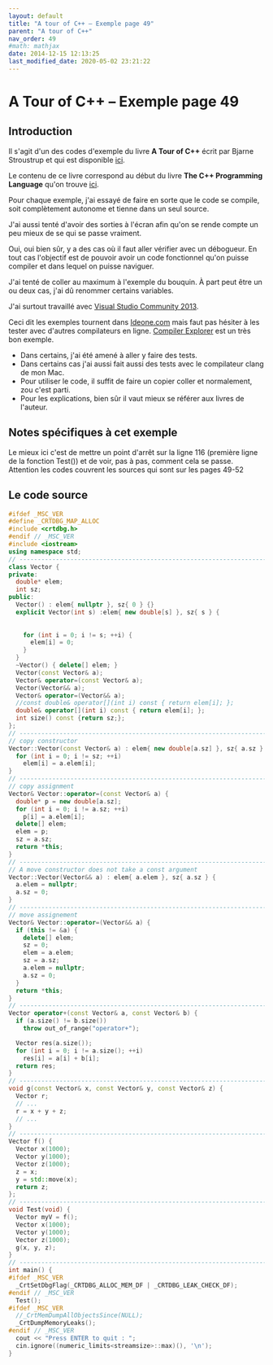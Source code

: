 ```yaml
---
layout: default
title: "A tour of C++ – Exemple page 49"
parent: "A tour of C++"
nav_order: 49
#math: mathjax
date: 2014-12-15 12:13:25
last_modified_date: 2020-05-02 23:21:22
---
```


# A Tour of C++ – Exemple page 49

## Introduction
Il s'agit d'un des codes d'exemple du livre **A Tour of C++** écrit par Bjarne Stroustrup et qui est disponible [ici](http://www.amazon.fr/Tour-C-Bjarne-Stroustrup/dp/0321958314/ref%3Dsr_1_1?ie=UTF8&qid=1416699327&sr=8-1&keywords=a+tour+of+c%2B%2B). 

Le contenu de ce livre correspond au début du livre **The C++ Programming Language** qu'on trouve [ici](http://www.amazon.fr/The-Programming-Language-Bjarne-Stroustrup/dp/0321563840/ref%3Dpd_sim_eb_3?ie=UTF8&refRID=0CR047TTJV1HA6CVA9XA).

Pour chaque exemple, j'ai essayé de faire en sorte que le code se compile, soit complètement autonome et tienne dans un seul source.

J'ai aussi tenté d'avoir des sorties à l'écran afin qu'on se rende compte un peu mieux de se qui se passe vraiment.

Oui, oui bien sûr, y a des cas où il faut aller vérifier avec un débogueur.
En tout cas l'objectif est de pouvoir avoir un code fonctionnel qu'on puisse compiler et dans lequel on puisse naviguer.

J'ai tenté de coller au maximum à l'exemple du bouquin. À part peut être un ou deux cas, j'ai dû renommer certains variables.

J'ai surtout travaillé avec [Visual Studio Community 2013](http://www.visualstudio.com/products/visual-studio-community-vs).

Ceci dit les exemples tournent dans [Ideone.com](http://ideone.com/) mais faut pas hésiter à les tester avec d'autres compilateurs en ligne. [Compiler Explorer](https://godbolt.org/) est un très bon exemple.

* Dans certains, j'ai été amené à aller y faire des tests.  
* Dans certains cas j'ai aussi fait aussi des tests avec le compilateur clang de mon Mac.  
* Pour utiliser le code, il suffit de faire un copier coller et normalement, zou c'est parti.  
* Pour les explications, bien sûr il vaut mieux se référer aux livres de l'auteur.  


## Notes spécifiques à cet exemple


Le mieux ici c'est de mettre un point d'arrêt sur la ligne 116 (première ligne de la fonction Test()) et de voir, pas à pas, comment cela se passe. Attention les codes couvrent les sources qui sont sur les pages 49-52


## Le code source

```cpp
#ifdef _MSC_VER
#define _CRTDBG_MAP_ALLOC
#include <crtdbg.h>
#endif // _MSC_VER
#include <iostream>
using namespace std;
// ----------------------------------------------------------------------------
class Vector {
private:
  double* elem;                                                                 // elem points to an array of sz doubles
  int sz;
public:
  Vector() : elem{ nullptr }, sz{ 0 } {}
  explicit Vector(int s) :elem{ new double[s] }, sz{ s } {                      // constructor: establish invariant, acquire resources
                                                                                // explicit => no implicit conversion from int to Vector. Avoid Vector v2 = 7; allow Vector v2(7);
                                                                                // advise : use explicit for constructors that take a single argument unless there is a good reason not to
    for (int i = 0; i != s; ++i) {                                                                    // initialize elements (see p 54)
      elem[i] = 0;
    }
  }
  ~Vector() { delete[] elem; }                                                  // destructor: release resources
  Vector(const Vector& a);                                                      // copy constructor
  Vector& operator=(const Vector& a);                                           // copy assignment
  Vector(Vector&& a);                                                           // move constructor
  Vector& operator=(Vector&& a);                                                // move assignment
  //const double& operator[](int i) const { return elem[i]; };                  // read only operator since returned value is const
  double& operator[](int i) const { return elem[i]; };
  int size() const {return sz;};
};
// ----------------------------------------------------------------------------
// copy constructor
Vector::Vector(const Vector& a) : elem{ new double[a.sz] }, sz{ a.sz } {          // allocate space for elements
  for (int i = 0; i != sz; ++i)                                                   // copy elements
    elem[i] = a.elem[i];
}
// ----------------------------------------------------------------------------
// copy assignment
Vector& Vector::operator=(const Vector& a) {
  double* p = new double[a.sz];
  for (int i = 0; i != a.sz; ++i)
    p[i] = a.elem[i];
  delete[] elem;                                                                // delete old elements
  elem = p;
  sz = a.sz;
  return *this;
}
// ----------------------------------------------------------------------------
// A move constructor does not take a const argument
Vector::Vector(Vector&& a) : elem{ a.elem }, sz{ a.sz } {                       // "grab the elements" from a
  a.elem = nullptr;                                                             // now a has no elements
  a.sz = 0;
}
// ----------------------------------------------------------------------------
// move assignement
Vector& Vector::operator=(Vector&& a) {
  if (this != &a) {
    delete[] elem;
    sz = 0;
    elem = a.elem;
    sz = a.sz;
    a.elem = nullptr;                                                           // now a has no elements
    a.sz = 0;
  }
  return *this;
}
// ----------------------------------------------------------------------------
Vector operator+(const Vector& a, const Vector& b) {
  if (a.size() != b.size())
    throw out_of_range("operator+");                                            // throw Vector_size_mismatch {};

  Vector res(a.size());
  for (int i = 0; i != a.size(); ++i)
    res[i] = a[i] + b[i];
  return res;
}
// ----------------------------------------------------------------------------
void g(const Vector& x, const Vector& y, const Vector& z) {
  Vector r;
  // ...
  r = x + y + z;
  // ...
}
// ----------------------------------------------------------------------------
Vector f() {
  Vector x(1000);
  Vector y(1000);
  Vector z(1000);
  z = x;                                                                        // we get a copy
  y = std::move(x);                                                             // we get a move
  return z;                                                                     // we get a move
};
// ----------------------------------------------------------------------------
void Test(void) {
  Vector myV = f();
  Vector x(1000);
  Vector y(1000);
  Vector z(1000);
  g(x, y, z);
}
// ----------------------------------------------------------------------------
int main() {
#ifdef _MSC_VER
  _CrtSetDbgFlag(_CRTDBG_ALLOC_MEM_DF | _CRTDBG_LEAK_CHECK_DF);
#endif // _MSC_VER
  Test();
#ifdef _MSC_VER
  //_CrtMemDumpAllObjectsSince(NULL);                                             // Begins the dump from the start of program execution
  _CrtDumpMemoryLeaks();
#endif // _MSC_VER
  cout << "Press ENTER to quit : ";
  cin.ignore((numeric_limits<streamsize>::max)(), '\n');
}
```
